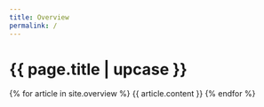 ```yaml
---
title: Overview
permalink: /
---
```


<h1 class="primary">{{ page.title | upcase }}</h1>

{% for article in site.overview %}
{{ article.content }}
{% endfor %}